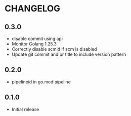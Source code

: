 # CHANGELOG

## 0.3.0

* disable commit using api
* Monitor Golang 1.25.3
* Correctly disable scmid if scm is disabled
* Update git commit and pr title to include version pattern

## 0.2.0

* pipelineid in go.mod pipeline

## 0.1.0

* Initial release
